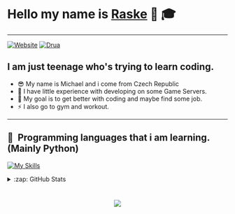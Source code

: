 # Hello my name is **[Raske](https://github.com/DevRaske)** 👋 🎓
---

[![Website](https://img.shields.io/badge/STUDENT-%E2%9C%AA-blueviolet?style=for-the-badge&logo=appveyor)](https://github.com/DevRaske)
[![Drua](https://img.shields.io/badge/NOT%20EXPERIENCED%20DEV-%E2%9C%AA-ff69b4?style=for-the-badge&logo=appveyor)](https://github.com/DevRaske)

## I am just teenage who's trying to learn coding.

- 😎 My name is Michael and i come from Czech Republic
- 🎈 I have little experience with developing on some Game Servers.
- 🥅 My goal is to get better with coding and maybe find some job.
- ⚡ I also go to gym and workout.

---

### <h2> 🚀 &nbsp;Programming languages that i am learning. (Mainly Python)</h2>
<p align="center">

[![My Skills](https://skillicons.dev/icons?i=js,css,py)](https://skillicons.dev)

<details>
  <summary>:zap: GitHub Stats</summary>

  <img align="left" alt="Raske's GitHub Stats" src="https://github-readme-stats.vercel.app/api?username=DevRaske&show_icons=true&hide_border=false&title_color=ff652f&icon_color=FFE400&bg_color=09131B&text_color=ffffff&border_color=0c1a25" />
</details>

<h1 align="center">
    <img src="https://readme-typing-svg.herokuapp.com/?font=Righteous&size=35&color=F75858&center=true&vCenter=true&width=500&height=70&duration=4000&lines=Hope+you+enjoyed!+👋;" />
</h1>

